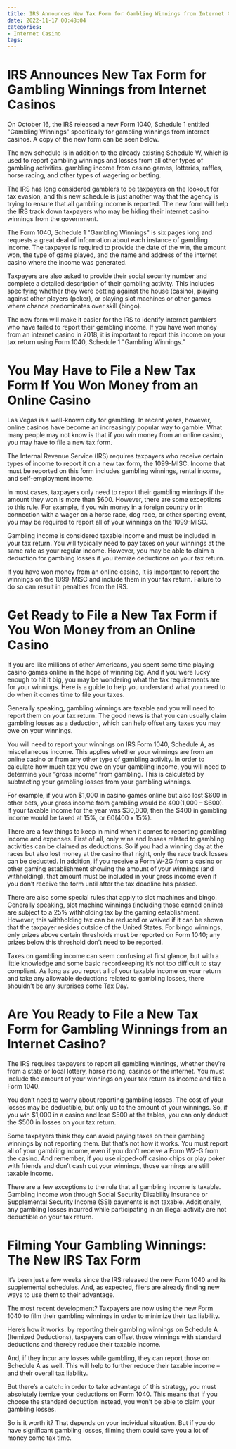 ```yaml
---
title: IRS Announces New Tax Form for Gambling Winnings from Internet Casinos 
date: 2022-11-17 00:48:04
categories:
- Internet Casino
tags:
---
```



#  IRS Announces New Tax Form for Gambling Winnings from Internet Casinos 

On October 16, the IRS released a new Form 1040, Schedule 1 entitled "Gambling Winnings" specifically for gambling winnings from internet casinos. A copy of the new form can be seen below.

The new schedule is in addition to the already existing Schedule W, which is used to report gambling winnings and losses from all other types of gambling activities. gambling income from casino games, lotteries, raffles, horse racing, and other types of wagering or betting.

The IRS has long considered gamblers to be taxpayers on the lookout for tax evasion, and this new schedule is just another way that the agency is trying to ensure that all gambling income is reported. The new form will help the IRS track down taxpayers who may be hiding their internet casino winnings from the government.

The Form 1040, Schedule 1 "Gambling Winnings" is six pages long and requests a great deal of information about each instance of gambling income. The taxpayer is required to provide the date of the win, the amount won, the type of game played, and the name and address of the internet casino where the income was generated.

Taxpayers are also asked to provide their social security number and complete a detailed description of their gambling activity. This includes specifying whether they were betting against the house (casino), playing against other players (poker), or playing slot machines or other games where chance predominates over skill (bingo).

The new form will make it easier for the IRS to identify internet gamblers who have failed to report their gambling income. If you have won money from an internet casino in 2018, it is important to report this income on your tax return using Form 1040, Schedule 1 "Gambling Winnings."

#  You May Have to File a New Tax Form If You Won Money from an Online Casino 

Las Vegas is a well-known city for gambling. In recent years, however, online casinos have become an increasingly popular way to gamble. What many people may not know is that if you win money from an online casino, you may have to file a new tax form.

The Internal Revenue Service (IRS) requires taxpayers who receive certain types of income to report it on a new tax form, the 1099-MISC. Income that must be reported on this form includes gambling winnings, rental income, and self-employment income.

In most cases, taxpayers only need to report their gambling winnings if the amount they won is more than $600. However, there are some exceptions to this rule. For example, if you win money in a foreign country or in connection with a wager on a horse race, dog race, or other sporting event, you may be required to report all of your winnings on the 1099-MISC.

Gambling income is considered taxable income and must be included in your tax return. You will typically need to pay taxes on your winnings at the same rate as your regular income. However, you may be able to claim a deduction for gambling losses if you itemize deductions on your tax return.

If you have won money from an online casino, it is important to report the winnings on the 1099-MISC and include them in your tax return. Failure to do so can result in penalties from the IRS.

#  Get Ready to File a New Tax Form if You Won Money from an Online Casino 

If you are like millions of other Americans, you spent some time playing casino games online in the hope of winning big. And if you were lucky enough to hit it big, you may be wondering what the tax requirements are for your winnings. Here is a guide to help you understand what you need to do when it comes time to file your taxes.

Generally speaking, gambling winnings are taxable and you will need to report them on your tax return. The good news is that you can usually claim gambling losses as a deduction, which can help offset any taxes you may owe on your winnings.

You will need to report your winnings on IRS Form 1040, Schedule A, as miscellaneous income. This applies whether your winnings are from an online casino or from any other type of gambling activity. In order to calculate how much tax you owe on your gambling income, you will need to determine your “gross income” from gambling. This is calculated by subtracting your gambling losses from your gambling winnings.

For example, if you won $1,000 in casino games online but also lost $600 in other bets, your gross income from gambling would be $400 ($1,000 – $600). If your taxable income for the year was $30,000, then the $400 in gambling income would be taxed at 15%, or $60 ($400 x 15%).

There are a few things to keep in mind when it comes to reporting gambling income and expenses. First of all, only wins and losses related to gambling activities can be claimed as deductions. So if you had a winning day at the races but also lost money at the casino that night, only the race track losses can be deducted. In addition, if you receive a Form W-2G from a casino or other gaming establishment showing the amount of your winnings (and withholding), that amount must be included in your gross income even if you don’t receive the form until after the tax deadline has passed.

There are also some special rules that apply to slot machines and bingo. Generally speaking, slot machine winnings (including those earned online) are subject to a 25% withholding tax by the gaming establishment. However, this withholding tax can be reduced or waived if it can be shown that the taxpayer resides outside of the United States. For bingo winnings, only prizes above certain thresholds must be reported on Form 1040; any prizes below this threshold don’t need to be reported.

Taxes on gambling income can seem confusing at first glance, but with a little knowledge and some basic recordkeeping it’s not too difficult to stay compliant. As long as you report all of your taxable income on your return and take any allowable deductions related to gambling losses, there shouldn’t be any surprises come Tax Day.

#  Are You Ready to File a New Tax Form for Gambling Winnings from an Internet Casino? 

The IRS requires taxpayers to report all gambling winnings, whether they’re from a state or local lottery, horse racing, casinos or the internet. You must include the amount of your winnings on your tax return as income and file a Form 1040.

You don’t need to worry about reporting gambling losses. The cost of your losses may be deductible, but only up to the amount of your winnings. So, if you win $1,000 in a casino and lose $500 at the tables, you can only deduct the $500 in losses on your tax return.

Some taxpayers think they can avoid paying taxes on their gambling winnings by not reporting them. But that’s not how it works. You must report all of your gambling income, even if you don’t receive a Form W2-G from the casino. And remember, if you use ripped-off casino chips or play poker with friends and don’t cash out your winnings, those earnings are still taxable income.

There are a few exceptions to the rule that all gambling income is taxable. Gambling income won through Social Security Disability Insurance or Supplemental Security Income (SSI) payments is not taxable. Additionally, any gambling losses incurred while participating in an illegal activity are not deductible on your tax return.

#  Filming Your Gambling Winnings: The New IRS Tax Form

It’s been just a few weeks since the IRS released the new Form 1040 and its supplemental schedules. And, as expected, filers are already finding new ways to use them to their advantage.

The most recent development? Taxpayers are now using the new Form 1040 to film their gambling winnings in order to minimize their tax liability.

Here’s how it works: by reporting their gambling winnings on Schedule A (Itemized Deductions), taxpayers can offset those winnings with standard deductions and thereby reduce their taxable income.

And, if they incur any losses while gambling, they can report those on Schedule A as well. This will help to further reduce their taxable income – and their overall tax liability.

But there’s a catch: in order to take advantage of this strategy, you must absolutely itemize your deductions on Form 1040. This means that if you choose the standard deduction instead, you won’t be able to claim your gambling losses.

So is it worth it? That depends on your individual situation. But if you do have significant gambling losses, filming them could save you a lot of money come tax time.